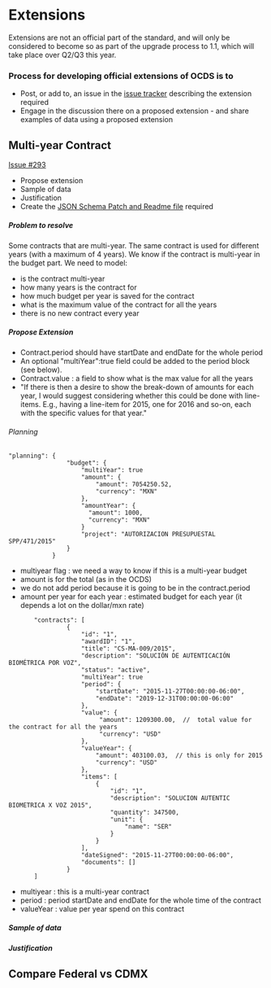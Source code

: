 # Extensions

Extensions are not an official part of the standard, and will only be considered to become so as part of the upgrade process to 1.1, which will take place over Q2/Q3 this year.

### Process for developing official extensions of OCDS is to

  - Post, or add to, an issue in the [issue tracker](https://github.com/open-contracting/standard/issues) describing the extension required
  - Engage in the discussion there on a proposed extension - and share examples of data using a proposed extension

## Multi-year Contract

[Issue #293](https://github.com/open-contracting/standard/issues/293)

  - Propose extension
  - Sample of data
  - Justification
  - Create the [JSON Schema Patch and Readme file](http://standard.open-contracting.org/latest/en/extensions/developing/) required


##### Problem to resolve

Some contracts that are multi-year. The same contract is used for different years (with a maximum of 4 years). We know if the contract is multi-year in the budget part.
We need to model:
  - is the contract multi-year
  - how many years is the contract for
  - how much budget per year is saved for the contract
  - what is the maximum value of the contract for all the years
  - there is no new contract every year

##### Propose Extension

- Contract.period should have startDate and endDate for the whole period
- An optional "multiYear":true field could be added to the period block (see below).
- Contract.value : a field to show what is the max value for all the years
- "If there is then a desire to show the break-down of amounts for each year, I would suggest considering whether this could be done with line-items. E.g., having a line-item for 2015, one for 2016 and so-on, each with the specific values for that year."


###### Planning

```
"planning": {
                "budget": {
                    "multiYear": true
                    "amount": {
                        "amount": 7054250.52,
                        "currency": "MXN"
                    },
                    "amountYear": {
                      "amount": 1000,
                      "currency": "MXN"
                    }
                    "project": "AUTORIZACION PRESUPUESTAL SPP/471/2015"
                }
            }
```

- multiyear flag : we need a way to know if this is a multi-year budget
- amount is for the total (as in the OCDS)
- we do not add period because it is going to be in the contract.period
- amount per year for each year : estimated budget for each year (it depends a lot on the dollar/mxn rate)

```
       "contracts": [
                {
                    "id": "1",
                    "awardID": "1",
                    "title": "CS-MA-009/2015",
                    "description": "SOLUCIÓN DE AUTENTICACIÓN BIOMÉTRICA POR VOZ",
                    "status": "active",
                    "multiYear": true
                    "period": {
                        "startDate": "2015-11-27T00:00:00-06:00",  
                        "endDate": "2019-12-31T00:00:00-06:00"
                    },
                    "value": {
                         "amount": 1209300.00,  //  total value for the contract for all the years
                         "currency": "USD"
                    },
                    "valueYear": {
                        "amount": 403100.03,  // this is only for 2015
                        "currency": "USD"
                    },   
                    "items": [
                        {
                            "id": "1",
                            "description": "SOLUCION AUTENTIC BIOMETRICA X VOZ 2015",
                            "quantity": 347500,
                            "unit": {
                                "name": "SER"
                            }
                        }
                    ],
                    "dateSigned": "2015-11-27T00:00:00-06:00",
                    "documents": []
                }
       ]
```

- multiyear : this is a multi-year contract
- period : period startDate and endDate for the whole time of the contract
- valueYear : value per year spend on this contract

##### Sample of data


##### Justification

## Compare Federal vs CDMX
